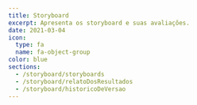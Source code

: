```yaml
---
title: Storyboard
excerpt: Apresenta os storyboard e suas avaliações.
date: 2021-03-04
icon:
  type: fa
  name: fa-object-group
color: blue
sections:
  - /storyboard/storyboards
  - /storyboard/relatoDosResultados
  - /storyboard/historicoDeVersao
---
```

